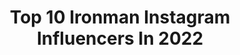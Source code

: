 ---
title: Top 10 Ironman Instagram Influencers In 2022
description: >-
  Find top ironman Instagram influencers in 2022. Most popular hashtags: #triathlon #running #triathlete #cyclinglife.
platform: Instagram
hits: 2257
text_top: Identify the best Instagram accounts on inBeat.
text_bottom: Our search engine holds 2257 Instagram influencers like this for you to collaborate.
profiles:
  - username: "laeti_mtls"
    fullname: >-
      Laetitia Mtls🚒
    bio: >-
      🚒 Sapeur Pompier Paris ⚓️ plongée 💦 🔜 ironman 70.3 les sables 💪Tour de Corse à vélo 🚲 🥜@foodspring_fr laetiFSG (-15%) 👨‍👩‍👧‍👦@grouss_est_la ❤️
    location: "France"
    followers: 65181
    engagement: 697
    commentsToLikes: 0.054076
    id: ck6tkfsbc4m5z0j71vnizd5vz
    verified: false
    hashtags: "#femmepompier, #fitgirl, #jsp, #brandweer"
  - username: "valentisanjuan"
    fullname: >-
      valentí sanjuan 🤘
    bio: >-
      🤘 Flipado de la Ultradistancia. ⚡️ Ironmans, Ultramans y locuras x el estilo. 🔥 Director creativo en la agencia de contenidos @menoscabezamascorazon
    location: "Spain"
    followers: 514212
    engagement: 580
    commentsToLikes: 0.047622
    id: ck5zx9uw37m8u0i1437oor6yj
    verified: true
    hashtags: "#saldremosdeesta"
  - username: "pinkironlady"
    fullname: >-
      Shelley MS,RD,CSSD 💖
    bio: >-
      Sports Dietitian🍓 3 X IRONMAN🏃🏼‍♀️ 8 X IRONMAN 70.3🚴🏻‍♀️ ‘19 IM70.3 WorldChampionships🌟 Masters Swimmer 🏊🏻‍♀️ 💓LOVES PINK💓
    location: "United States"
    followers: 7786
    engagement: 1693
    commentsToLikes: 0.048412
    id: ck6u6qndbh5rf0j71ty2dlh9t
    verified: false
    hashtags: ""
  - username: "asladurma"
    fullname: >-
      Fatih Topçu
    bio: >-
      Ironman 140.6(Pb 10:45) 10xIronman 70.3(Pb 4:46) 5 Marathon(Pb 3:18) 2016 Triatlon YG Şamp. 2019 Duatlon YG Şamp. 2020 CrossDuatlon YG Şamp.
    location: "Turkey"
    followers: 25264
    engagement: 507
    commentsToLikes: 0.108166
    id: ck5q0wc8s83560i11puc6emor
    verified: false
    hashtags: "#runner, #instarun, #cappadocia, #kosu"
  - username: "toni_alarcon_bello"
    fullname: >-
      Toni Alarcón Bello
    bio: >-
      ❌ Triatlo Hospitalet ❌ 🔹Finisher 13 Half 🔹Finisher 3 Ironman ⌚️ @polarspain 📍Barcelona ▶️ #entrenaporunsueño ◀️
    location: "Spain"
    followers: 46962
    engagement: 429
    commentsToLikes: 0.184252
    id: ck5herjlyuf2y0i11tlrcprqa
    verified: false
    hashtags: "#francia, #teidenationalpark, #tenerifeisland, #roadcycling"
  - username: "nico_dream"
    fullname: >-
      🇫🇷 🅽🅸🅲🅾🅻🅰🆂 🅂🅆🄸🄼 🅱🅸🅺🅴 🅁🅄🄽
    bio: >-
      ↝❃↜ ↝❃↜ ↝❃↜ ↝❃↜ ↝❃↜ 🥇1 Ironman 🥈8 Triathlons 🥉9 Marathons 🎽150 Dossards 🏁10 〰 130km 🔜 Une idée ? 🤨 ↝❃↜ ↝❃↜ ↝❃↜ ↝❃↜ ↝❃↜ 🎁 → #concoursnicodream
    location: "France"
    followers: 16352
    engagement: 589
    commentsToLikes: 0.141981
    id: ck6ty5sqj1ujt0j71jcb7r42j
    verified: false
    hashtags: "#training, #apexpro, #gpsdrawing, #trainingday"
  - username: "projekt_tri"
    fullname: >-
      Aga Badyna🇵🇱🇱🇺 𝗧𝗥𝗜𝗔𝗧𝗛𝗟𝗢𝗡
    bio: >-
      🔛mom, AG triathlete, creator📸🖋🎬 🎯the IRONMAN challenge 🔜32km trail💥 🖤 @instadlasportowcow #instadlasportowcow 📍Lux🇱🇺 🤓TRIATHLON TIPS▶️IGTV💥 👇BLOG👇‼️
    location: "Poland"
    followers: 6167
    engagement: 809
    commentsToLikes: 0.127455
    id: ck8t4sqfy7uw90j780mrw965v
    verified: false
    hashtags: "#wednesdayworkout, #bieganie, #specializedtarmac, #bieganiejestfajne"
  - username: "elien_janssen"
    fullname: >-
      E l i e n 🌱 Vegan
    bio: >-
      📍 𝐵𝑒𝑙𝑔𝑖𝑎𝑛 𝑡𝑟𝑖𝑎𝑡𝘩𝑙𝑒𝑡𝑒 🇧🇪 . 🌴 Ironman Hawaii finisher | 10K 36:35 | M: 2h54 🚲 Next: IM Hamburg . 🌲 Oᴜᴛᴅᴏᴏʀs . @intenzafitnessglobal @ridley_bikes .
    location: "United States"
    followers: 145291
    engagement: 429
    commentsToLikes: 0.036275
    id: ck5hjhor6gndp0i11r19tf8qk
    verified: false
    hashtags: "#whyirun, #wielrennen, #buildingmuscle, #workoutmotivation"
  - username: "lahfabrini"
    fullname: >-
      Larissa Fabrini
    bio: >-
      vice campeã amadora Ironman 🇧🇷🇲🇽 / vivo intensamente cada momento @vorrbrasil • @bonissimaclub
    location: "Brazil"
    followers: 63298
    engagement: 256
    commentsToLikes: 0.174269
    id: ck15t5x1egi5k0i19n8n9hu15
    verified: false
    hashtags: "#bonissimaclub, #runners, #runlikeagirl, #bikelife"
  - username: "lucaspaul"
    fullname: >-
      Luke Lombardo
    bio: >-
      ▫️Global Fitness Consultant/Celebrity Trainer ▫️Owner of LPL Fitness LLC ▫️Former IronMan triathlete/sub 3 hour marathoner ▫️Mabel’s Dad 🐶
    location: "United States"
    followers: 33053
    engagement: 808
    commentsToLikes: 0.018133
    id: ck8sx78jvge1h0j78p186nt66
    verified: false
    hashtags: "#fitlife, #fitnessmotivation, #goals, #athletelife"
---